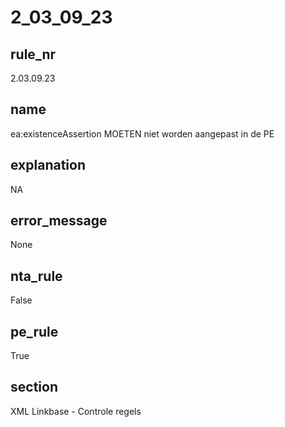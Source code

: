# 2_03_09_23

## rule_nr
2.03.09.23

## name
ea:existenceAssertion MOETEN niet worden aangepast in de PE

## explanation
NA

## error_message
None

## nta_rule
False

## pe_rule
True

## section
XML Linkbase - Controle regels

